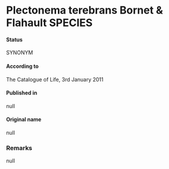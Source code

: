 Plectonema terebrans Bornet & Flahault SPECIES
=======

#### Status
SYNONYM

#### According to
The Catalogue of Life, 3rd January 2011

#### Published in
null

#### Original name
null

### Remarks
null